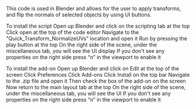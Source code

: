 This code is used in Blender and allows for the user to apply transforms, and flip the normals
of selected objects by using UI buttons.

To install the script
	Open up Blender and click on the scripting tab at the top
	Click open at the top of the code editor
	Navigate to the "Quick_Transform_NormalizeUVs" location and open it
	Run by pressing the play button at the top
	On the right side of the scene, under the miscellaneous tab, you will see the UI display
	If you don't see any properties on the right side press “n” in the viewport to enable it


To install the add-on
	Open up Blender and click on Edit at the top of the screen
	Click Preferences
	Click Add-ons
	Click Install on the top bar
	Navigate to the .zip file and open it
	Then check the box of the add-on on the screen
	Now return to the main layout tab at the top
	On the right side of the scene, under the miscellaneous tab, you will see the UI
	If you don't see any properties on the right side press “n” in the viewport to enable it
